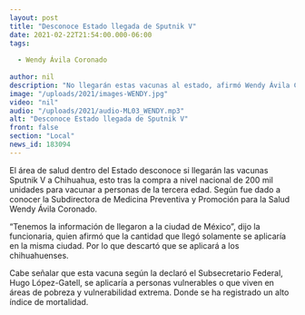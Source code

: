 ```yaml
---
layout: post
title: "Desconoce Estado llegada de Sputnik V"
date: 2021-02-22T21:54:00.000-06:00
tags:
  
  - Wendy Ávila Coronado
  
author: nil
description: "No llegarán estas vacunas al estado, afirmó Wendy Ávila Coronado."
image: "/uploads/2021/images-WENDY.jpg"
video: "nil"
audio: "/uploads/2021/audio-ML03_WENDY.mp3"
alt: "Desconoce Estado llegada de Sputnik V"
front: false
section: "Local"
news_id: 183094
---
```


El área de salud dentro del Estado desconoce si llegarán las vacunas Sputnik V a Chihuahua, esto tras la compra a nivel nacional de 200 mil unidades para vacunar a personas de la tercera edad. Según fue dado a conocer la Subdirectora de Medicina Preventiva y Promoción para la Salud Wendy Ávila Coronado.

“Tenemos la información de llegaron a la ciudad de México”, dijo la funcionaria, quien afirmó que la cantidad que llegó solamente se aplicaría en la misma ciudad. Por lo que descartó que se aplicará a los chihuahuenses.

Cabe señalar que esta vacuna según la declaró el Subsecretario Federal, Hugo López-Gatell, se aplicaría a personas vulnerables o que viven en áreas de pobreza y vulnerabilidad extrema. Donde se ha registrado un alto índice de mortalidad.
